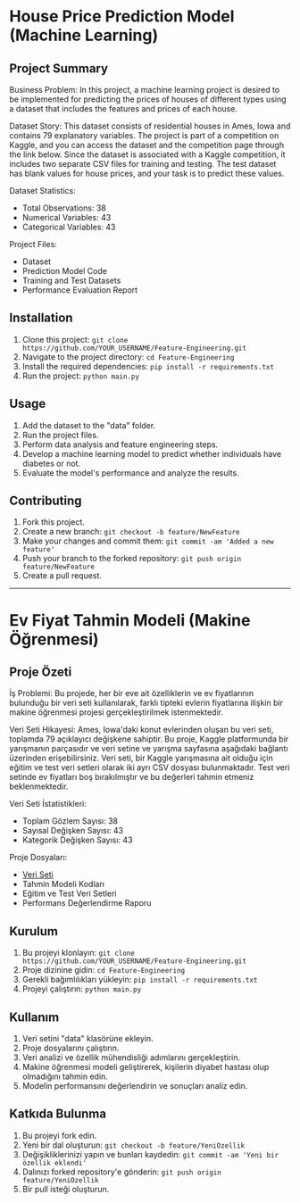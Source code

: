 # House Price Prediction Model (Machine Learning)

## Project Summary

Business Problem:
In this project, a machine learning project is desired to be implemented for predicting the prices of houses of different types using a dataset that includes the features and prices of each house.

Dataset Story:
This dataset consists of residential houses in Ames, Iowa and contains 79 explanatory variables. The project is part of a competition on Kaggle, and you can access the dataset and the competition page through the link below. Since the dataset is associated with a Kaggle competition, it includes two separate CSV files for training and testing. The test dataset has blank values for house prices, and your task is to predict these values.

Dataset Statistics:
- Total Observations: 38
- Numerical Variables: 43
- Categorical Variables: 43

Project Files:
- Dataset
- Prediction Model Code
- Training and Test Datasets
- Performance Evaluation Report

## Installation

1. Clone this project: `git clone https://github.com/YOUR_USERNAME/Feature-Engineering.git`
2. Navigate to the project directory: `cd Feature-Engineering`
3. Install the required dependencies: `pip install -r requirements.txt`
4. Run the project: `python main.py`

## Usage

1. Add the dataset to the "data" folder.
2. Run the project files.
3. Perform data analysis and feature engineering steps.
4. Develop a machine learning model to predict whether individuals have diabetes or not.
5. Evaluate the model's performance and analyze the results.

## Contributing

1. Fork this project.
2. Create a new branch: `git checkout -b feature/NewFeature`
3. Make your changes and commit them: `git commit -am 'Added a new feature'`
4. Push your branch to the forked repository: `git push origin feature/NewFeature`
5. Create a pull request.

------------------

# Ev Fiyat Tahmin Modeli (Makine Öğrenmesi)

## Proje Özeti

İş Problemi:
Bu projede, her bir eve ait özelliklerin ve ev fiyatlarının bulunduğu bir veri seti kullanılarak, farklı tipteki evlerin fiyatlarına ilişkin bir makine öğrenmesi projesi gerçekleştirilmek istenmektedir.

Veri Seti Hikayesi:
Ames, Iowa'daki konut evlerinden oluşan bu veri seti, toplamda 79 açıklayıcı değişkene sahiptir. Bu proje, Kaggle platformunda bir yarışmanın parçasıdır ve veri setine ve yarışma sayfasına aşağıdaki bağlantı üzerinden erişebilirsiniz. Veri seti, bir Kaggle yarışmasına ait olduğu için eğitim ve test veri setleri olarak iki ayrı CSV dosyası bulunmaktadır. Test veri setinde ev fiyatları boş bırakılmıştır ve bu değerleri tahmin etmeniz beklenmektedir.

Veri Seti İstatistikleri:
- Toplam Gözlem Sayısı: 38
- Sayısal Değişken Sayısı: 43
- Kategorik Değişken Sayısı: 43

Proje Dosyaları:
- [Veri Seti](https://www.kaggle.com/competitions/house-prices-advanced-regression-techniques/overview/evaluation)
- Tahmin Modeli Kodları
- Eğitim ve Test Veri Setleri
- Performans Değerlendirme Raporu

## Kurulum

1. Bu projeyi klonlayın: `git clone https://github.com/YOUR_USERNAME/Feature-Engineering.git`
2. Proje dizinine gidin: `cd Feature-Engineering`
3. Gerekli bağımlılıkları yükleyin: `pip install -r requirements.txt`
4. Projeyi çalıştırın: `python main.py`

## Kullanım

1. Veri setini "data" klasörüne ekleyin.
2. Proje dosyalarını çalıştırın.
3. Veri analizi ve özellik mühendisliği adımlarını gerçekleştirin.
4. Makine öğrenmesi modeli geliştirerek, kişilerin diyabet hastası olup olmadığını tahmin edin.
5. Modelin performansını değerlendirin ve sonuçları analiz edin.

## Katkıda Bulunma

1. Bu projeyi fork edin.
2. Yeni bir dal oluşturun: `git checkout -b feature/YeniOzellik`
3. Değişikliklerinizi yapın ve bunları kaydedin: `git commit -am 'Yeni bir özellik eklendi'`
4. Dalınızı forked repository'e gönderin: `git push origin feature/YeniOzellik`
5. Bir pull isteği oluşturun.
